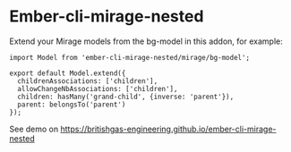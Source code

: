 # Ember-cli-mirage-nested

Extend your Mirage models from the bg-model in this addon, for example:

`````
import Model from 'ember-cli-mirage-nested/mirage/bg-model';

export default Model.extend({
  childrenAssociations: ['children'],
  allowChangeNbAssociations: ['children'],
  children: hasMany('grand-child', {inverse: 'parent'}),
  parent: belongsTo('parent')
});
`````

See demo on https://britishgas-engineering.github.io/ember-cli-mirage-nested
